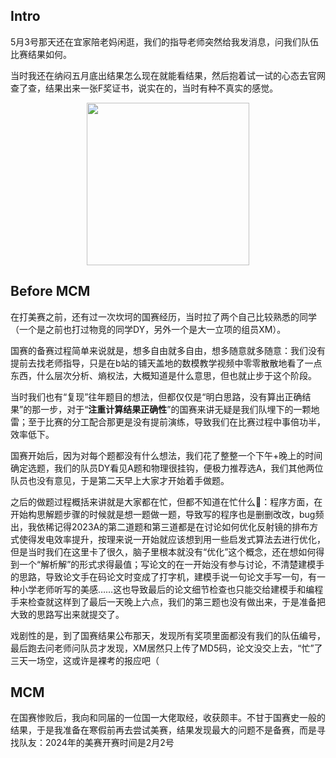 ## Intro

5月3号那天还在宜家陪老妈闲逛，我们的指导老师突然给我发消息，问我们队伍比赛结果如何。

当时我还在纳闷五月底出结果怎么现在就能看结果，然后抱着试一试的心态去官网查了查，结果出来一张F奖证书，说实在的，当时有种不真实的感觉。

<div align=center>
<img src="https://github.com/DINOREXNB/DINOREXNB.github.io/blob/main/docs/images/mcm-F.png?raw=true" style="width:260px">
</div>

## Before MCM

在打美赛之前，还有过一次坎坷的国赛经历，当时拉了两个自己比较熟悉的同学（一个是之前也打过物竞的同学DY，另外一个是大一立项的组员XM）。

国赛的备赛过程简单来说就是，想多自由就多自由，想多随意就多随意：我们没有提前去找老师指导，只是在b站的铺天盖地的数模教学视频中零零散散地看了一点东西，什么层次分析、熵权法，大概知道是什么意思，但也就止步于这个阶段。

当时我们也有“复现”往年题目的想法，但都仅仅是“明白思路，没有算出正确结果”的那一步，对于“**注重计算结果正确性**”的国赛来讲无疑是我们队埋下的一颗地雷；至于比赛的分工配合那更是没有提前演练，导致我们在比赛过程中事倍功半，效率低下。

国赛开始后，因为对每个题都没有什么想法，我们花了整整一个下午+晚上的时间确定选题，我们的队员DY看见A题和物理很挂钩，便极力推荐选A，我们其他两位队员也没有意见，于是第二天早上大家才开始着手做题。

之后的做题过程概括来讲就是大家都在忙，但都不知道在忙什么🤣：程序方面，在开始构思解题步骤的时候就是想一题做一题，导致写的程序也是删删改改，bug频出，我依稀记得2023A的第二道题和第三道都是在讨论如何优化反射镜的排布方式使得发电效率提升，按理来说一开始就应该想到用一些启发式算法去进行优化，但是当时我们在这里卡了很久，脑子里根本就没有“优化”这个概念，还在想如何得到一个“解析解”的形式求得最值；写论文的在一开始没有参与讨论，不清楚建模手的思路，导致论文手在码论文时变成了打字机，建模手说一句论文手写一句，有一种小学老师听写的美感……这也导致最后的论文细节检查也只能交给建模手和编程手来检查就这样到了最后一天晚上六点，我们的第三题也没有做出来，于是准备把大致的思路写出来就提交了。

戏剧性的是，到了国赛结果公布那天，发现所有奖项里面都没有我们的队伍编号，最后跑去问老师问队员才发现，XM居然只上传了MD5码，论文没交上去，“忙”了三天一场空，这或许是裸考的报应吧（

## MCM

在国赛惨败后，我向和同届的一位国一大佬取经，收获颇丰。不甘于国赛史一般的结果，于是我准备在寒假前再去尝试美赛，结果发现最大的问题不是备赛，而是寻找队友：2024年的美赛开赛时间是2月2号